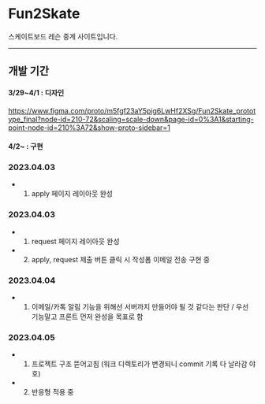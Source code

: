 # Fun2Skate
스케이트보드 레슨 중계 사이트입니다.

---

## 개발 기간
#### 3/29~4/1 : 디자인
https://www.figma.com/proto/m5fgf23aY5pig6LwHf2XSg/Fun2Skate_prototype_final?node-id=210-72&scaling=scale-down&page-id=0%3A1&starting-point-node-id=210%3A72&show-proto-sidebar=1

#### 4/2~ : 구현

### 2023.04.03
- 1. apply 페이지 레이아웃 완성

### 2023.04.03
- 1. request 페이지 레이아웃 완성
- 2. apply, request 제출 버튼 클릭 시 작성폼 이메일 전송 구현 중

### 2023.04.04
- 1. 이메일/카톡 알림 기능을 위해선 서버까지 만들어야 될 것 같다는 판단 / 우선 기능말고 프론트 먼저 완성을 목표로 함

### 2023.04.05
- 1. 프로젝트 구조 뜯어고침 (워크 디렉토리가 변경되니 commit 기록 다 날라감 야호)
- 2. 반응형 적용 중